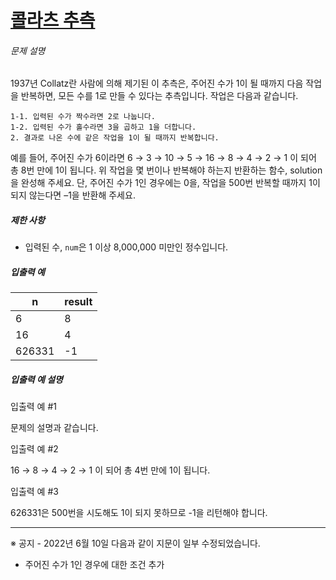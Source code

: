 # [콜라츠 추측](https://school.programmers.co.kr/learn/courses/30/lessons/12943)


###### 문제 설명


1937년 Collatz란 사람에 의해 제기된 이 추측은, 주어진 수가 1이 될 때까지 다음 작업을 반복하면, 모든 수를 1로 만들 수 있다는 추측입니다. 작업은 다음과 같습니다. 



```
1-1. 입력된 수가 짝수라면 2로 나눕니다. 
1-2. 입력된 수가 홀수라면 3을 곱하고 1을 더합니다. 
2. 결과로 나온 수에 같은 작업을 1이 될 때까지 반복합니다. 

```

예를 들어, 주어진 수가 6이라면 6 → 3 → 10 → 5 → 16 → 8 → 4 → 2 → 1 이 되어 총 8번 만에 1이 됩니다. 위 작업을 몇 번이나 반복해야 하는지 반환하는 함수, solution을 완성해 주세요. 단, 주어진 수가 1인 경우에는 0을, 작업을 500번 반복할 때까지 1이 되지 않는다면 –1을 반환해 주세요. 


##### 제한 사항


* 입력된 수, `num`은 1 이상 8,000,000 미만인 정수입니다.


##### 입출력 예




| n | result |
| --- | --- |
| 6 | 8 |
| 16 | 4 |
| 626331 | \-1 |


##### 입출력 예 설명


입출력 예 \#1   

문제의 설명과 같습니다. 


입출력 예 \#2   

16 → 8 → 4 → 2 → 1 이 되어 총 4번 만에 1이 됩니다. 


입출력 예 \#3   

626331은 500번을 시도해도 1이 되지 못하므로 \-1을 리턴해야 합니다.




---


※ 공지 \- 2022년 6월 10일 다음과 같이 지문이 일부 수정되었습니다.


* 주어진 수가 1인 경우에 대한 조건 추가



